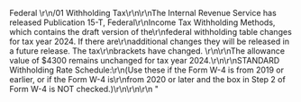 Federal \r\n/01 Withholding Tax\r\n\r\nThe Internal Revenue Service has released Publication 15-T, Federal\r\nIncome Tax Withholding Methods, which contains the draft version of the\r\nfederal withholding table changes for tax year 2024. If there are\r\nadditional changes they will be released in a future release. The tax\r\nbrackets have changed. \r\n\r\nThe allowance value of $4300 remains unchanged for tax year 2024.\r\n\r\nSTANDARD Withholding Rate Schedule:\r\n(Use these if the Form W-4 is from 2019 or earlier, or if the Form W-4 is\r\nfrom 2020 or later and the box in Step 2 of Form W-4 is NOT checked.)\r\n\r\n\r\n "
